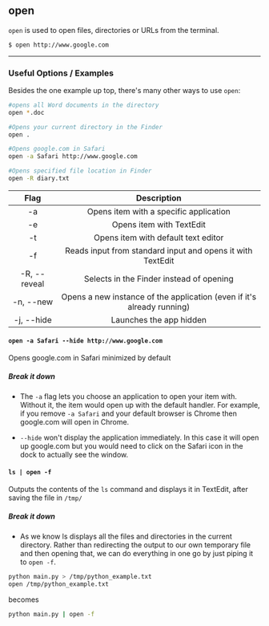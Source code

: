 open
-------

`open` is used to open files, directories or URLs from the terminal.

~~~ bash
$ open http://www.google.com
~~~

---

### Useful Options / Examples
Besides the one example up top, there's many other ways to use `open`:

~~~ bash
#opens all Word documents in the directory
open *.doc

#Opens your current directory in the Finder
open .

#Opens google.com in Safari
open -a Safari http://www.google.com

#Opens specified file location in Finder
open -R diary.txt
~~~

|     Flag     |               Description                |
| :----------: | :--------------------------------------: |
|      -a      |  Opens item with a specific application  |
|      -e      |         Opens item with TextEdit         |
|      -t      |   Opens item with default text editor    |
|      -f      | Reads input from standard input and opens it with TextEdit |
| -R, --reveal | Selects in the Finder instead of opening |
|  -n, --new   | Opens a new instance of the application (even if it's already running) |
|  -j, --hide  |         Launches the app hidden          |


#### `open -a Safari --hide http://www.google.com`
Opens google.com in Safari minimized by default

##### Break it down
* The `-a` flag lets you choose an application to open your item with. Without it, the item would open up with the default handler. For example, if you remove `-a Safari` and your default browser is Chrome then google.com will open in Chrome.

* `--hide` won't display the application immediately. In this case it will open up google.com but you would need to click on the Safari icon in the dock to actually see the window.

#### `ls | open -f`
Outputs the contents of the `ls` command and displays it in TextEdit, after saving the file in `/tmp/`

##### Break it down
* As we know ls displays all the files and directories in the current directory. Rather than redirecting the output to our own temporary file and then opening that, we can do everything in one go by just piping it to `open -f`.

~~~bash
python main.py > /tmp/python_example.txt
open /tmp/python_example.txt
~~~

becomes

~~~bash
python main.py | open -f
~~~
